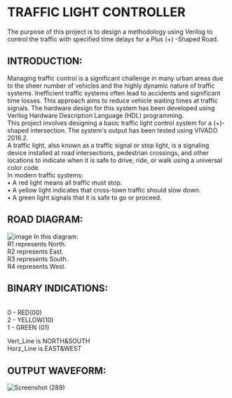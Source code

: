 # TRAFFIC LIGHT CONTROLLER

The purpose of this project is to design a methodology using Verilog to control the traffic with specified time delays for a Plus (+) -Shaped Road.

## INTRODUCTION:
Managing traffic control is a significant challenge in many urban areas due to the sheer number of vehicles and the highly dynamic nature of traffic systems. Inefficient traffic systems often lead to accidents and significant time losses. This approach aims to reduce vehicle waiting times at traffic signals. The hardware design for this system has been developed using Verilog Hardware Description Language (HDL) programming.
<br> This project involves designing a basic traffic light control system for a (+)-shaped intersection. The system's output has been tested using VIVADO 2016.2.
<br> A traffic light, also known as a traffic signal or stop light, is a signaling device installed at road intersections, pedestrian crossings, and other locations to indicate when it is safe to drive, ride, or walk using a universal color code.
<br> In modern traffic systems:
<br> •	A red light means all traffic must stop.
<br> •	A yellow light indicates that cross-town traffic should slow down.
<br> •	A green light signals that it is safe to go or proceed.


## ROAD DIAGRAM:

![image](https://github.com/user-attachments/assets/ccede2ac-4599-401e-9765-a1c693434a12)
In this diagram:
                 <br> R1 represents North.
                  <br> R2 represents East.
                  <br> R3 represents South.
                  <br> R4 represents West.


## BINARY INDICATIONS:
<br> 0 - RED(00)
<br> 2 - YELLOW(10)
<br> 1 - GREEN (01)

Vert_Line is  NORTH&SOUTH 
<br> Horz_Line is  EAST&WEST



## OUTPUT WAVEFORM: 
![Screenshot (289)](https://github.com/user-attachments/assets/1a86cd09-1c15-420b-86a1-6d7e5b99b24a)





